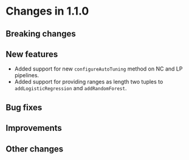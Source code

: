 # Changes in 1.1.0


## Breaking changes


## New features

* Added support for new `configureAutoTuning` method on NC and LP pipelines.
* Added support for providing ranges as length two tuples to `addLogisticRegression` and `addRandomForest`.


## Bug fixes


## Improvements


## Other changes
